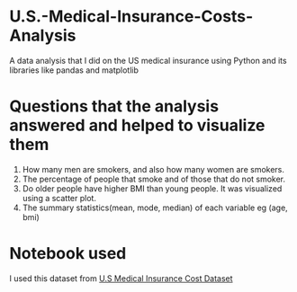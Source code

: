 # U.S.-Medical-Insurance-Costs-Analysis
A data analysis that I did on the US medical insurance using Python and its libraries like pandas and matplotlib

# Questions that the analysis answered and helped to visualize them
1. How many men are smokers, and also how many women are smokers.
2. The percentage of people that smoke and of those that do not smoker.
3. Do older people have higher BMI than young people. It was visualized using a scatter plot.
4. The summary statistics(mean, mode, median) of each variable eg (age, bmi)

# Notebook used
I used this dataset from [U.S Medical Insurance Cost Dataset](https://www.kaggle.com/datasets/mirichoi0218/insurance)
